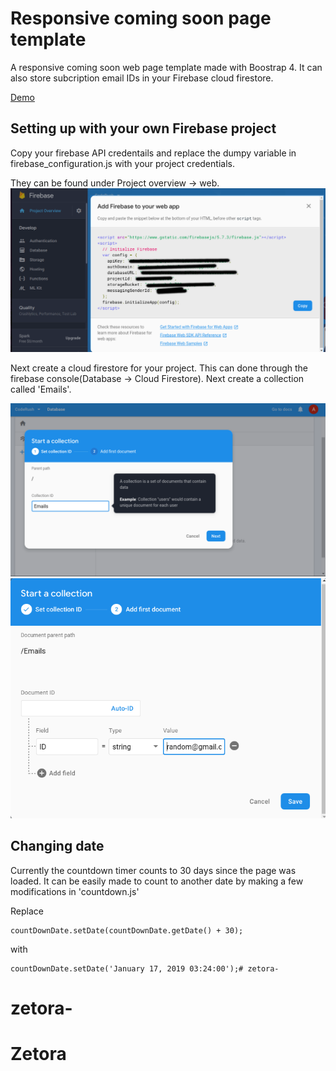 # Responsive coming soon page template

A responsive coming soon web page template made with Boostrap 4.
It can also store subcription email IDs in your Firebase cloud firestore.

[Demo](https://aftaab99.github.io/Coming-Soon-Template/)

## Setting up with your own Firebase project

Copy your firebase API credentails and replace the dumpy variable in firebase_configuration.js with your project credentials.

They can be found under Project overview -> web.
![api configurations](https://github.com/Aftaab99/Coming-Soon-Template/blob/master/img/api_configuration.png)

Next create a cloud firestore for your project. This can done through the firebase console(Database -> Cloud Firestore).
Next create a collection called 'Emails'.

![setting up firestore](https://github.com/Aftaab99/Coming-Soon-Template/blob/master/img/setting_firestore1.png)
![setting up firestore](https://github.com/Aftaab99/Coming-Soon-Template/blob/master/img/setting_firestore2.png)

## Changing date

Currently the countdown timer counts to 30 days since the page was loaded. It can be easily made to count to another date by making a few modifications in 'countdown.js'

Replace

    countDownDate.setDate(countDownDate.getDate() + 30);

with

    countDownDate.setDate('January 17, 2019 03:24:00');# zetora-
# zetora-
# Zetora
